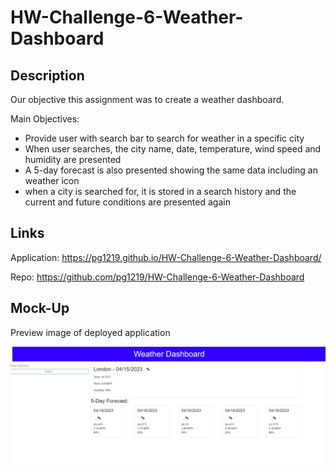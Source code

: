 # HW-Challenge-6-Weather-Dashboard

## Description

Our objective this assignment was to create a weather dashboard.

Main Objectives: 

- Provide user with search bar to search for weather in a specific city
- When user searches, the city name, date, temperature, wind speed and humidity are presented
- A 5-day forecast is also presented showing the same data including an weather icon
- when a city is searched for, it is stored in a search history and the current and future conditions are presented again


## Links

Application: https://pg1219.github.io/HW-Challenge-6-Weather-Dashboard/

Repo: https://github.com/pg1219/HW-Challenge-6-Weather-Dashboard



## Mock-Up

Preview image of deployed application

![alt](./hw6mock.png)